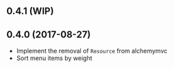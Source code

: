 ## 0.4.1 (WIP)

## 0.4.0 (2017-08-27)

* Implement the removal of `Resource` from alchemymvc
* Sort menu items by weight